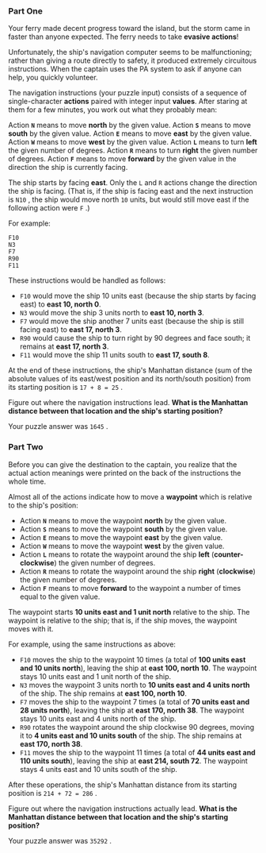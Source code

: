 ### Part One

Your ferry made decent progress toward the island, but the storm came in faster than anyone expected. The ferry needs to take **evasive actions**!

Unfortunately, the ship's navigation computer seems to be malfunctioning; rather than giving a route directly to safety, it produced extremely circuitous instructions. When the captain uses the PA system to ask if anyone can help, you quickly volunteer.

The navigation instructions (your puzzle input) consists of a sequence of single-character **actions** paired with integer input **values**. After staring at them for a few minutes, you work out what they probably mean:

Action **`N`** means to move **north** by the given value.
Action **`S`** means to move **south** by the given value.
Action **`E`** means to move **east** by the given value.
Action **`W`** means to move **west** by the given value.
Action **`L`** means to turn **left** the given number of degrees.
Action **`R`** means to turn **right** the given number of degrees.
Action **`F`** means to move **forward** by the given value in the direction the ship is currently facing.

The ship starts by facing **east**. Only the `L` and `R` actions change the direction the ship is facing. (That is, if the ship is facing east and the next instruction is `N10` , the ship would move north `10` units, but would still move east if the following action were `F` .)

For example:

```
F10
N3
F7
R90
F11
```

These instructions would be handled as follows:

* `F10` would move the ship 10 units east (because the ship starts by facing east) to **east 10, north 0**.
* `N3` would move the ship 3 units north to **east 10, north 3**.
* `F7` would move the ship another 7 units east (because the ship is still facing east) to **east 17, north 3**.
* `R90` would cause the ship to turn right by 90 degrees and face south; it remains at **east 17, north 3**.
* `F11` would move the ship 11 units south to **east 17, south 8**.

At the end of these instructions, the ship's Manhattan distance (sum of the absolute values of its east/west position and its north/south position) from its starting position is `17 + 8 = 25` .

Figure out where the navigation instructions lead. **What is the Manhattan distance between that location and the ship's starting position?**

Your puzzle answer was `1645` .

### Part Two

Before you can give the destination to the captain, you realize that the actual action meanings were printed on the back of the instructions the whole time.

Almost all of the actions indicate how to move a **waypoint** which is relative to the ship's position:

* Action **`N`** means to move the waypoint **north** by the given value.
* Action **`S`** means to move the waypoint **south** by the given value.
* Action **`E`** means to move the waypoint **east** by the given value.
* Action **`W`** means to move the waypoint **west** by the given value.
* Action **`L`** means to rotate the waypoint around the ship **left** (**counter-clockwise**) the given number of degrees.
* Action **`R`** means to rotate the waypoint around the ship **right** (**clockwise**) the given number of degrees.
* Action **`F`** means to move **forward** to the waypoint a number of times equal to the given value.

The waypoint starts **10 units east and 1 unit north** relative to the ship. The waypoint is relative to the ship; that is, if the ship moves, the waypoint moves with it.

For example, using the same instructions as above:

* `F10` moves the ship to the waypoint 10 times (a total of **100 units east and 10 units north**), leaving the ship at **east 100, north 10**. The waypoint stays 10 units east and 1 unit north of the ship.
* `N3` moves the waypoint 3 units north to **10 units east and 4 units north** of the ship. The ship remains at **east 100, north 10**.
* `F7` moves the ship to the waypoint 7 times (a total of **70 units east and 28 units north**), leaving the ship at **east 170, north 38**. The waypoint stays 10 units east and 4 units north of the ship.
* `R90` rotates the waypoint around the ship clockwise 90 degrees, moving it to **4 units east and 10 units south** of the ship. The ship remains at **east 170, north 38**.
* `F11` moves the ship to the waypoint 11 times (a total of **44 units east and 110 units south**), leaving the ship at **east 214, south 72**. The waypoint stays 4 units east and 10 units south of the ship.

After these operations, the ship's Manhattan distance from its starting position is `214 + 72 = 286` .

Figure out where the navigation instructions actually lead. **What is the Manhattan distance between that location and the ship's starting position?**

Your puzzle answer was `35292` .
